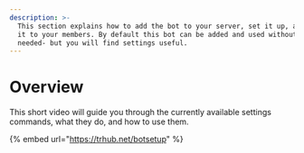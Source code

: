 ```yaml
---
description: >-
  This section explains how to add the bot to your server, set it up, and offer
  it to your members. By default this bot can be added and used without a setup
  needed- but you will find settings useful.
---
```


# Overview

This short video will guide you through the currently available settings commands, what they do, and how to use them.

{% embed url="https://trhub.net/botsetup" %}
